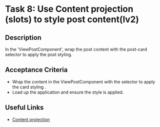 # Task 8: Use Content projection (slots) to style post content(lv2)

## Description
In the 'ViewPostComponent', wrap the post content with the post-card selector to apply the post styling.

## Acceptance Criteria
- Wrap the content in the ViewPostComponent with the <app-post-card> selector to apply the card styling .
- Load up the application and ensure the style is applied.

## Useful Links
- [Content projection](https://angular.io/guide/content-projection)
